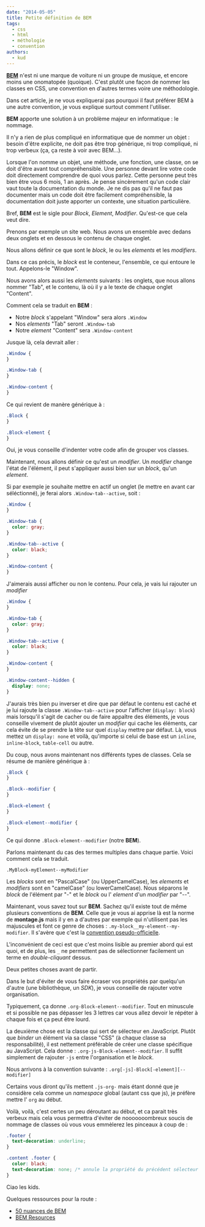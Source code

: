 ```yaml
---
date: "2014-05-05"
title: Petite définition de BEM
tags:
  - css
  - html
  - méthologie
  - convention
authors:
  - kud
---
```


**[BEM](http://bem.info)** n'est ni une marque de voiture ni un groupe de
musique, et encore moins une onomatopée (quoique). C'est plutôt une façon de
nommer les classes en CSS, une convention en d'autres termes voire une
méthodologie.

Dans cet article, je ne vous expliquerai pas pourquoi il faut préférer BEM à une
autre convention, je vous explique surtout comment l'utiliser.

**BEM** apporte une solution à un problème majeur en informatique : le nommage.

Il n'y a rien de plus compliqué en informatique que de nommer un objet : besoin
d'être explicite, ne doit pas être trop générique, ni trop compliqué, ni trop
verbeux (ça, ça reste à voir avec BEM...).

Lorsque l'on nomme un objet, une méthode, une fonction, une classe, on se doit
d'être avant tout compréhensible. Une personne devant lire votre code doit
directement comprendre de quoi vous parlez. Cette personne peut très bien être
vous 6 mois, 1 an après. Je pense sincèrement qu'un code clair vaut toute la
documentation du monde. Je ne dis pas qu'il ne faut pas documenter mais un code
doit être facilement compréhensible, la documentation doit juste apporter un
contexte, une situation particulière.

Bref, **BEM** est le sigle pour _Block_, _Element_, _Modifier_. Qu'est-ce que
cela veut dire.

Prenons par exemple un site web. Nous avons un ensemble avec dedans deux onglets
et en dessous le contenu de chaque onglet.

Nous allons définir ce que sont le _block_, le ou les _elements_ et les
_modifiers_.

Dans ce cas précis, le _block_ est le conteneur, l'ensemble, ce qui entoure le
tout. Appelons-le "Window".

Nous avons alors aussi les _elements_ suivants : les onglets, que nous allons
nommer "Tab", et le contenu, là où il y a le texte de chaque onglet "Content".

Comment cela se traduit en **BEM** :

- Notre _block_ s'appelant "Window" sera alors `.Window`
- Nos _elements_ "Tab" seront `.Window-tab`
- Notre _element_ "Content" sera `.Window-content`

Jusque là, cela devrait aller :

```css
.Window {
}

.Window-tab {
}

.Window-content {
}
```

Ce qui revient de manère générique à :

```css
.Block {
}

.Block-element {
}
```

Oui, je vous conseille d'indenter votre code afin de grouper vos classes.

Maintenant, nous allons définir ce qu'est un _modifier_. Un _modifier_ change
l'état de l'élément, il peut s'appliquer aussi bien sur un _block_, qu'un
_element_.

Si par exemple je souhaite mettre en actif un onglet (le mettre en avant car
séléctionné), je ferai alors `.Window-tab--active`, soit :

```css
.Window {
}

.Window-tab {
  color: gray;
}

.Window-tab--active {
  color: black;
}

.Window-content {
}
```

J'aimerais aussi afficher ou non le contenu. Pour cela, je vais lui rajouter un
_modifier_

```css
.Window {
}

.Window-tab {
  color: gray;
}

.Window-tab--active {
  color: black;
}

.Window-content {
}

.Window-content--hidden {
  display: none;
}
```

J'aurais très bien pu inverser et dire que par défaut le contenu est caché et je
lui rajoute la classe `.Window-tab--active` pour l'afficher (`display: block`)
mais lorsqu'il s'agit de cacher ou de faire appaître des éléments, je vous
conseille vivement de plutôt ajouter un _modifier_ qui cache les éléments, car
cela évite de se prendre la tête sur quel `display` mettre par défaut. Là, vous
mettez un `display: none` et voilà, qu'importe si celui de base est un `inline`,
`inline-block`, `table-cell` ou autre.

Du coup, nous avons maintenant nos différents types de classes. Cela se résume
de manière générique à :

```css
.Block {
}

.Block--modifier {
}

.Block-element {
}

.Block-element--modifier {
}
```

Ce qui donne `.Block-element--modifier` (notre **BEM**).

Parlons maintenant du cas des termes multiples dans chaque partie. Voici comment
cela se traduit.

`.MyBlock-myElement--myModifier`

Les _blocks_ sont en "PascalCase" (ou UpperCamelCase), les _elements_ et
_modifiers_ sont en "camelCase" (ou lowerCamelCase). Nous séparons le _block_ de
l'élément par "-" et le _block_ ou l' _element_ d'un _modifier_ par "--".

Maintenant, vous savez tout sur **BEM**. Sachez qu'il existe tout de même
plusieurs conventions de **BEM**. Celle que je vous ai apprise là est la norme
de **montage.js** mais il y en a d'autres par exemple qui n'utilisent pas les
majuscules et font ce genre de choses : `.my-block__my-element--my-modifier`. Il
s'avère que c'est la
[convention pseudo-officielle](http://bem.info/method/definitions/#naming-for-independent-css-classes).

L'inconvénient de ceci est que c'est moins lisible au premier abord qui est
quoi, et de plus, les `_` ne permettent pas de sélectionner facilement un terme
en _double-cliquant_ dessus.

Deux petites choses avant de partir.

Dans le but d'éviter de vous faire écraser vos propriétés par quelqu'un d'autre
(une bibliothèque, un _SDK_), je vous conseille de rajouter votre organisation.

Typiquement, ça donne `.org-Block-element--modifier`. Tout en minuscule et si
possible ne pas dépasser les 3 lettres car vous allez devoir le répéter à chaque
fois et ça peut être lourd.

La deuxième chose est la classe qui sert de sélecteur en JavaScript. Plutôt que
_binder_ un élément via sa classe "CSS" (à chaque classe sa responsabilité), il
est nettement préférable de créer une classe spécifique au JavaScript. Cela
donne : `.org-js-Block-element--modifier`. Il suffit simplement de rajouter
`-js` entre l'organisation et le _block_.

Nous arrivons à la convention suivante : `.org[-js]-Block[-element][--modifier]`

Certains vous diront qu'ils mettent `.js-org-` mais étant donné que je considère
cela comme un _namespace_ global (autant css que js), je préfère mettre l' `org`
au début.

Voilà, voilà, c'est certes un peu déroutant au début, et ca parait très verbeux
mais cela vous permettra d'éviter de nooooooombreux soucis de nommage de classes
où vous vous emmèlerez les pinceaux à coup de :

```css
.footer {
  text-decoration: underline;
}

.content .footer {
  color: black;
  text-decoration: none; /* annule la propriété du précédent sélecteur */
}
```

Ciao les kids.

Quelques ressources pour la route :

- [50 nuances de BEM](http://blog.kaelig.fr/post/48196348743/fifty-shades-of-bem)
- [BEM Resources](https://github.com/sturobson/BEM-resources)
